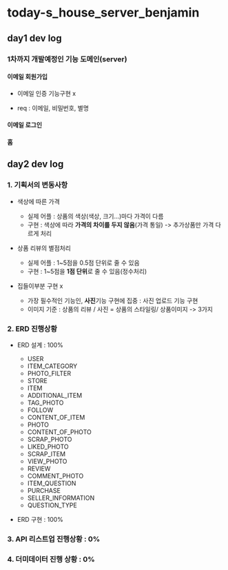 # today-s_house_server_benjamin

## day1 dev log 

### 1차까지 개발예정인  기능 도메인(server)

#### 이메일 회원가입

+ 이메일 인증 기능구현 x

+ req : 이메일, 비밀번호, 별명

#### 이메일 로그인

#### 홈


## day2 dev log

### 1. 기획서의 변동사항
+ 색상에 따른 가격
   + 실제 어플 : 상품의 색상(색상, 크기...)마다 가격이 다름 
   + 구현 : 색상에 따라 **가격의 차이를 두지 않음**(가격 통일) -> 추가상품만 가격 다르게 처리 

+ 상품 리뷰의 별점처리
   + 실제 어플 : 1~5점을 0.5점 단위로 줄 수 있음
   + 구현 : 1~5점을 **1점 단위**로 줄 수 있음(정수처리)

+ 집들이부분 구현 x
   + 가장 필수적인 기능인, **사진**기능 구현에 집중 : 사진 업로드 기능 구현
   + 이미지 기준 : 상품의 리뷰 / 사진 = 상품의 스타일링/ 상품이미지 -> 3가지	 

### 2. ERD 진행상황
+ ERD 설계 : 100%
   + USER
   + ITEM_CATEGORY
   + PHOTO_FILTER
   + STORE
   + ITEM
   + ADDITIONAL_ITEM
   + TAG_PHOTO
   + FOLLOW
   + CONTENT_OF_ITEM
   + PHOTO
   + CONTENT_OF_PHOTO
   + SCRAP_PHOTO
   + LIKED_PHOTO
   + SCRAP_ITEM
   + VIEW_PHOTO
   + REVIEW
   + COMMENT_PHOTO
   + ITEM_QUESTION
   + PURCHASE
   + SELLER_INFORMATION
   + QUESTION_TYPE

+ ERD 구현 : 100%

### 3. API 리스트업 진행상황 : 0%

### 4. 더미데이터 진행 상황 : 0%
